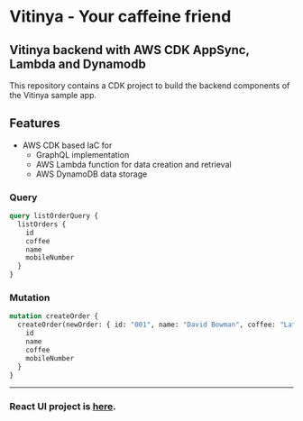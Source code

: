 # Vitinya - Your caffeine friend

## Vitinya backend with AWS CDK AppSync, Lambda and Dynamodb

This repository contains a CDK project to build the backend components of the Vitinya sample app.

## Features

- AWS CDK based IaC for
  - GraphQL implementation
  - AWS Lambda function for data creation and retrieval
  - AWS DynamoDB data storage

### Query

```graphql
query listOrderQuery {
  listOrders {
    id
    coffee
    name
    mobileNumber
  }
}
```

### Mutation

```graphql
mutation createOrder {
  createOrder(newOrder: { id: "001", name: "David Bowman", coffee: "Latte", mobileNumber: "022123123" }) {
    id
    name
    coffee
    mobileNumber
  }
}
```

---

### React UI project is [here](https://github.com/karu-lk/vitinya-web).